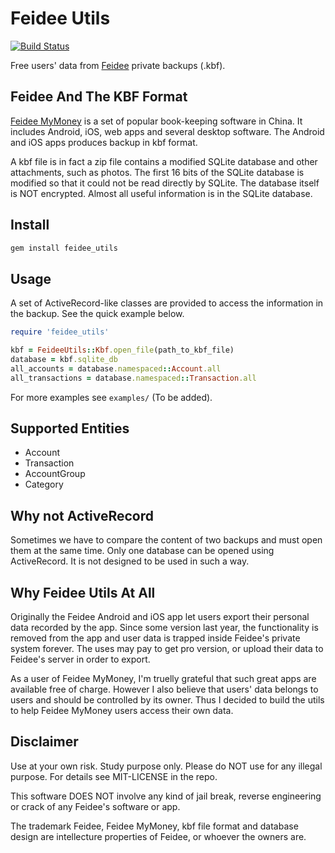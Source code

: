 Feidee Utils
============
[![Build Status](https://travis-ci.org/muyiliqing/feidee_utils.svg?branch=master)](https://travis-ci.org/muyiliqing/feidee_utils)

Free users' data from [Feidee](http://www.feidee.com) private backups (.kbf).

Feidee And The KBF Format
-----------
[Feidee MyMoney](http://www.feidee.com/money/) is a set of popular book-keeping software in China. It includes Android, iOS, web apps and several desktop software. The Android and iOS apps produces backup in kbf format.

A kbf file is in fact a zip file contains a modified SQLite database and other attachments, such as photos.
The first 16 bits of the SQLite database is modified so that it could not be read directly by SQLite.
The database itself is NOT encrypted. Almost all useful information is in the SQLite database.

Install
---------
```bash
gem install feidee_utils
```

Usage
----------
A set of ActiveRecord-like classes are provided to access the information in the backup. See the quick example below.

```ruby
require 'feidee_utils'

kbf = FeideeUtils::Kbf.open_file(path_to_kbf_file)
database = kbf.sqlite_db
all_accounts = database.namespaced::Account.all
all_transactions = database.namespaced::Transaction.all
```

For more examples see ```examples/``` (To be added).

Supported Entities
-----------------

*  Account
*  Transaction
*  AccountGroup
*  Category

Why not ActiveRecord
----------------
Sometimes we have to compare the content of two backups and must open them at the same time.
Only one database can be opened using ActiveRecord. It is not designed to be used in such a way.

Why Feidee Utils At All
-----------
Originally the Feidee Android and iOS app let users export their personal data recorded by the app.
Since some version last year, the functionality is removed from the app and user data is trapped inside Feidee's private system forever. The uses may pay to get pro version, or upload their data to Feidee's server in order to export.

As a user of Feidee MyMoney, I'm truelly grateful that such great apps are available free of charge. However I also believe that users' data belongs to users and should be controlled by its owner. Thus I decided to build the utils to help Feidee MyMoney users access their own data.

Disclaimer
---------
Use at your own risk. Study purpose only. Please do NOT use for any illegal purpose. For details see MIT-LICENSE in the repo.

This software DOES NOT involve any kind of jail break, reverse engineering or crack of any Feidee's software or app.

The trademark Feidee, Feidee MyMoney, kbf file format and database design are intellecture properties of Feidee, or whoever the owners are.
